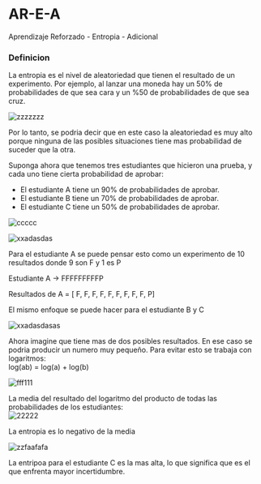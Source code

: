 # AR-E-A
Aprendizaje Reforzado - Entropia - Adicional

### Definicion
La entropia es el nivel de aleatoriedad que tienen el resultado de un experimento. Por ejemplo, al lanzar una moneda hay un 50% de probabilidades de que sea cara y un %50 de probabilidades de que sea cruz. 

![zzzzzzz](https://user-images.githubusercontent.com/95035101/208321260-80bf26ba-99cd-4a8c-a58b-31ec789ce96c.png)

Por lo tanto, se podria decir que en este caso la aleatoriedad es muy alto porque ninguna de las posibles situaciones tiene mas probabilidad de suceder que la otra.  

Suponga ahora que tenemos tres estudiantes que hicieron una prueba, y cada uno tiene cierta probabilidad de aprobar:
* El estudiante A tiene un 90% de probabilidades de aprobar.
* El estudiante B tiene un 70% de probabilidades de aprobar.
* El estudiante C tiene un 50% de probabilidades de aprobar.

![ccccc](https://user-images.githubusercontent.com/95035101/208321840-190d36cf-6395-4bb5-bcdc-d4e6da41a271.png)

![xxadasdas](https://user-images.githubusercontent.com/95035101/208321912-becb9d6c-53fd-4939-8939-e66944aa9980.png)  

Para el estudiante A se puede pensar esto como un experimento de 10 resultados donde 9 son F y 1 es P  

Estudiante A -> FFFFFFFFFP

Resultados de A = [ F, F, F, F, F, F, F, F, F, P]

El mismo enfoque se puede hacer para el estudiante B y C

![xxadasdasas](https://user-images.githubusercontent.com/95035101/208321917-8bf129c8-e762-40c5-b8f4-cb73be6051e3.png)  

Ahora imagine que tiene mas de dos posibles resultados. En ese caso se podria producir un numero muy pequeño. Para evitar esto se trabaja con logaritmos:  
log(ab) = log(a) + log(b)

![fff111](https://user-images.githubusercontent.com/95035101/208322646-d5715bee-fbad-4968-a1db-7e6627d237e7.png)

La media del resultado del logaritmo del producto de todas las probabilidades de los estudiantes:  
![22222](https://user-images.githubusercontent.com/95035101/208322686-52976bf7-b1e3-4d8c-bd60-d84468bea344.png)  

La entropia es lo negativo de la media

![zzfaafafa](https://user-images.githubusercontent.com/95035101/208322820-da5d9347-8430-4fd9-a113-4ba097390998.png)

La entripoa para el estudiante C es la mas alta, lo que significa que es el que enfrenta mayor incertidumbre.

